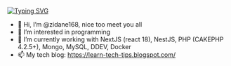 [![Typing SVG](https://readme-typing-svg.demolab.com?font=Fira+Code&pause=1000&color=1B15F7&width=600&height=100&lines=A+builder+and+full+stack+web+developer;Experience+in+creating+top-notch+template+CRM;I+love+apply+AI+for+make+daily+work+easily;Experience+in+using+NestJS%2C+NextJS%2C+PHP)](https://git.io/typing-svg)

- 👋 Hi, I’m @zidane168, nice too meet you all
- 👀 I’m interested in programming
- 🌱 I’m currently working with NextJS (react 18), NestJS, PHP (CAKEPHP 4.2.5+), Mongo, MySQL, DDEV, Docker
- 📫 My tech blog: https://learn-tech-tips.blogspot.com/

<!---
zidane168/zidane168 is a ✨ special ✨ repository because its `README.md` (this file) appears on your GitHub profile.
You can click the Preview link to take a look at your changes.
--->
